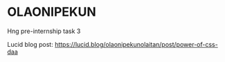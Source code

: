 # OLAONIPEKUN
Hng pre-internship task 3

Lucid blog post: https://lucid.blog/olaonipekunolaitan/post/power-of-css-daa
